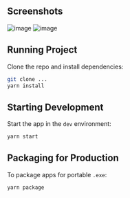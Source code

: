 ## Screenshots
![image](https://user-images.githubusercontent.com/30196992/161149646-8b79b9dc-1552-4910-ad6b-591cbc3eb10a.png)
![image](https://user-images.githubusercontent.com/30196992/161149944-c9d6d2ad-1b6b-49a6-b54c-3da1cf262843.png)

## Running Project

Clone the repo and install dependencies:

```bash
git clone ...
yarn install
```

## Starting Development

Start the app in the `dev` environment:

```bash
yarn start
```

## Packaging for Production

To package apps for portable `.exe`:

```bash
yarn package
```
